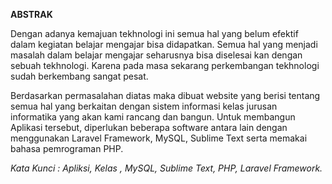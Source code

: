 **ABSTRAK**

Dengan adanya kemajuan tekhnologi ini semua hal yang belum efektif dalam kegiatan belajar mengajar bisa didapatkan. Semua hal yang menjadi masalah dalam belajar mengajar seharusnya bisa diselesai kan dengan sebuah tekhnologi. Karena pada masa sekarang perkembangan tekhnologi sudah berkembang sangat pesat.

Berdasarkan permasalahan diatas maka dibuat website yang berisi tentang semua hal yang berkaitan dengan sistem informasi kelas jurusan informatika yang akan kami rancang dan bangun. Untuk membangun Aplikasi tersebut, diperlukan beberapa software antara lain dengan menggunakan Laravel Framework, MySQL, Sublime Text serta memakai bahasa pemrograman PHP.

_Kata Kunci :_ _Apliksi, Kelas __, MySQL, Sublime Text,_ _PHP, Laravel_ _Framework__._
